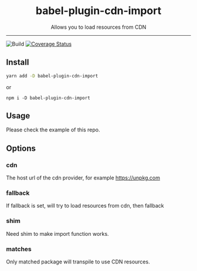 <div align="center">
<h1>babel-plugin-cdn-import</h1>

<p>Allows you to load resources from CDN</p>
</div>

---

![Build](https://github.com/minocoko/babel-plugin-cdn-import/workflows/build/badge.svg)
[![Coverage Status](https://coveralls.io/repos/github/minocoko/babel-plugin-cdn-import/badge.svg?branch=main)](https://coveralls.io/github/minocoko/babel-plugin-cdn-import?branch=main)

## Install
```bash
yarn add -D babel-plugin-cdn-import
```
or
```
npm i -D babel-plugin-cdn-import
```


## Usage
Please check the example of this repo.


## Options
### cdn
The host url of the cdn provider, for example https://unpkg.com

### fallback
If fallback is set, will try to load resources from cdn, then fallback

### shim
Need shim to make import function works.

### matches
Only matched package will transpile to use CDN resources.
